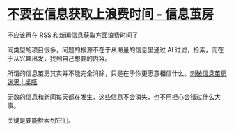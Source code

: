 # [不要在信息获取上浪费时间 - 信息茧房](https://github.com/VandeeFeng/gitmemo/issues/60)

不应该再在 RSS 和新闻信息获取方面浪费时间了
  
同类型的项目很多，问题的根源不在于从海量的信息里通过 AI 过滤，检索，而在于从兴趣出发，找到自己想要的内容。

所谓的信息茧房其实并不能完全消除，只是在于你更愿意相信什么。[刺破信息茧房迷思 | 半瓶](https://www.orangeclk.com/2021/06/07/information-cocoons-myth/)

无数的信息和新闻每天都在发生，这些信息不会消失，也不用担心会错过什么大事。

关键是要能检索到它们。